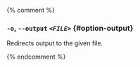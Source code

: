 {% comment %}

### `-o`, `--output` <code><em>&lt;FILE&gt;</em></code> {#option-output}

Redirects output to the given file.

{% endcomment %}
